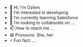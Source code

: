 - 👋 Hi, I’m Ozlem
- 👀 I’m interested in developing
- 🌱 I’m currently learning Salesforce 
- 💞️ I’m looking to collaborate on ...
- 📫 How to reach me ...
- 😄 Pronouns: She, her
- ⚡ Fun fact: ...

<!---
Ozlem-dev/Ozlem-dev is a ✨ special ✨ repository because its `README.md` (this file) appears on your GitHub profile.
You can click the Preview link to take a look at your changes.
--->
